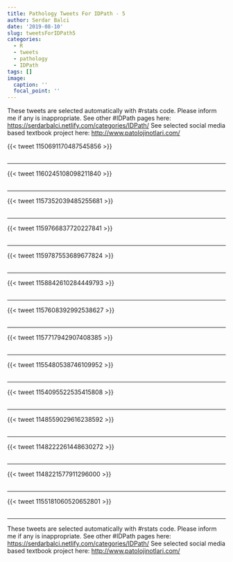 ```yaml
---
title: Pathology Tweets For IDPath - 5
author: Serdar Balci
date: '2019-08-10'
slug: tweetsForIDPath5
categories:
  - R
  - tweets
  - pathology
  - IDPath
tags: []
image:
  caption: ''
  focal_point: ''
---
```



These tweets are selected automatically with #rstats code. Please inform me if any is inappropriate.
See other #IDPath pages here: https://serdarbalci.netlify.com/categories/IDPath/ 
See selected social media based textbook project here: http://www.patolojinotlari.com/

{{< tweet 1150691170487545856 >}}
<br>
<br>
<hr>
{{< tweet 1160245108098211840 >}}
<br>
<br>
<hr>
{{< tweet 1157352039485255681 >}}
<br>
<br>
<hr>
{{< tweet 1159766837720227841 >}}
<br>
<br>
<hr>
{{< tweet 1159787553689677824 >}}
<br>
<br>
<hr>
{{< tweet 1158842610284449793 >}}
<br>
<br>
<hr>
{{< tweet 1157608392992538627 >}}
<br>
<br>
<hr>
{{< tweet 1157717942907408385 >}}
<br>
<br>
<hr>
{{< tweet 1155480538746109952 >}}
<br>
<br>
<hr>
{{< tweet 1154095522535415808 >}}
<br>
<br>
<hr>
{{< tweet 1148559029616238592 >}}
<br>
<br>
<hr>
{{< tweet 1148222261448630272 >}}
<br>
<br>
<hr>
{{< tweet 1148221577911296000 >}}
<br>
<br>
<hr>
{{< tweet 1155181060520652801 >}}
<br>
<br>
<hr>


These tweets are selected automatically with #rstats code. Please inform me if any is inappropriate.
See other #IDPath pages here: https://serdarbalci.netlify.com/categories/IDPath/ 
See selected social media based textbook project here: http://www.patolojinotlari.com/
